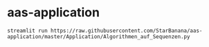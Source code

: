 # aas-application
```console
streamlit run https://raw.githubusercontent.com/StarBanana/aas-application/master/Application/Algorithmen_auf_Sequenzen.py
```
